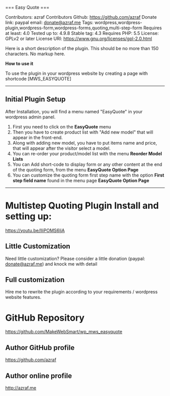=== Easy Quote ===

Contributors: azraf 
Contributors Github: https://github.com/azraf
Donate link: paypal email: donate@azraf.me
Tags: wordpress,wordpress-plugin,wordpress-form,wordpress-forms,quoting,multi-step-form
Requires at least: 4.0
Tested up to: 4.9.8
Stable tag: 4.3
Requires PHP: 5.5
License: GPLv2 or later
License URI: https://www.gnu.org/licenses/gpl-2.0.html

Here is a short description of the plugin.  This should be no more than 150 characters.  No markup here.


**How to use it**

To use the plugin in your wordpress website by creating a page with shortcode [MWS_EASYQUOTE] 

---

## Initial Plugin Setup

After Installation, you will find a menu named "EasyQuote" in your wordpress admin panel.

1. First you need to click on the **EasyQuote** menu 
2. Then you have to create product list with "Add new model" that will appear in the front-end.
3. Along with adding new model, you have to put items name and price, that will appear after the visitor select a model.
4. You can re-order your product/model list with the menu **Reorder Model Lists** 
5. You can Add short-code to display form or any other content at the end of the quoting form, from the menu **EasyQuote Option Page**
6. You can customize the quoting form first step name with the option **First step field name** found in the menu page **EasyQuote Option Page**


---


# Multistep Quoting Plugin Install and setting up:
https://youtu.be/lIiPOMS6IjA


## Little Customization
Need little customization? Please consider a little donation (paypal: donate@azraf.me) and knock me with detail

## Full customization
Hire me to rewrite the plugin according to your requirements / wordpress website features.


# GitHub Repository
https://github.com/MakeWebSmart/wp_mws_easyquote


## Author GitHub profile
https://github.com/azraf


## Author online profile
http://azraf.me
